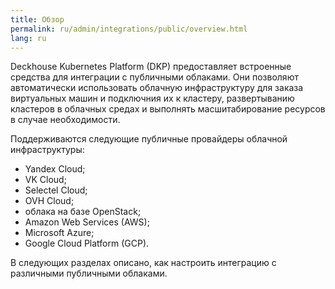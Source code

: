 ```yaml
---
title: Обзор
permalink: ru/admin/integrations/public/overview.html
lang: ru
---
```


Deckhouse Kubernetes Platform (DKP) предоставляет встроенные средства для интеграции с публичными облаками. Они позволяют автоматически использовать облачную инфраструктуру для заказа виртуальных машин и подключния их к кластеру, развертыванию кластеров в облачных средах и выполнять масшитабирование ресурсов в случае необходимости.

Поддерживаются следующие публичные провайдеры облачной инфраструктуры:

* Yandex Cloud;
* VK Cloud;
* Selectel Cloud;
* OVH Cloud;
* облака на базе OpenStack;
* Amazon Web Services (AWS);
* Microsoft Azure;
* Google Cloud Platform (GCP).

В следующих разделах описано, как настроить интеграцию с различными публичными облаками.
